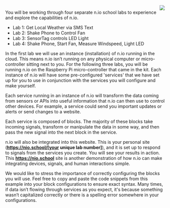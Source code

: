 <img src="./img/instructions/labkit.jpg" style="float: right; margin-bottom: 40px"/>

You will be working through four separate n.io school labs to experience and explore the capabilities of n.io.

* Lab 1: Get Local Weather via SMS Text
* Lab 2: Shake Phone to Control Fan
* Lab 3: SensorTag controls LED Light
* Lab 4: Shake Phone, Start Fan, Measure Windspeed, Light LED

In the first lab we will use an instance (installation) of n.io running in the cloud. This means n.io isn’t running on any physical computer or micro-controller sitting next to you. For the following three labs, you will be running n.io on the Raspberry Pi micro-controller that came in the kit. Each instance of n.io will have some pre-configured 'services' that we have set up for you to use in conjunction with the services you will configure and make yourself.

Each service running in an instance of n.io will transform the data coming from sensors or APIs into useful information that n.io can then use to control other devices. For example, a service could send you important updates or alerts or send changes to a website.

Each service is composed of blocks. The majority of these blocks take incoming signals, transform or manipulate the data in some way, and then pass the new signal into the next block in the service.

n.io will also be integrated into this website. This is your personal site (**https://nio.school/[your unique lab number]**), and it is set up to respond to signals from the services you create. You will see your results in action. This **https://nio.school** site is another demonstration of how n.io can make integrating devices, signals, and human interactions simple.

We would like to stress the importance of correctly configuring the blocks you will use. Feel free to copy and paste the code snippets from this example into your block configurations to ensure exact syntax. Many times, if data isn’t flowing through services as you expect, it's because something wasn’t capitalized correctly or there is a spelling error somewhere in your configurations.
